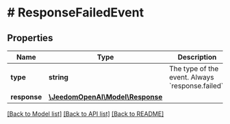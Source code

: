 # # ResponseFailedEvent

## Properties

Name | Type | Description | Notes
------------ | ------------- | ------------- | -------------
**type** | **string** | The type of the event. Always &#x60;response.failed&#x60;. |
**response** | [**\JeedomOpenAI\Model\Response**](Response.md) |  |

[[Back to Model list]](../../README.md#models) [[Back to API list]](../../README.md#endpoints) [[Back to README]](../../README.md)
